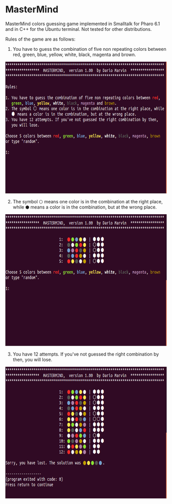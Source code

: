 # MasterMind
MasterMind colors guessing game implemented in Smalltalk for Pharo 6.1 and in C++ for the Ubuntu terminal. Not tested for other distributions.

Rules of the game are as follows:

1. You have to guess the combination of five non repeating colors between red, green, blue, yellow, white, black, magenta and brown.

<p align="center">
  <img width="732" height="410" src="https://github.com/dario-marvin/MasterMind/blob/master/MM1.png">
</p>

2. The symbol ⬡  means one color is in the combination at the right place, while ⬢  means a color is in the combination, but at the wrong place.

<p align="center">
  <img width="732" height="410" src="https://github.com/dario-marvin/MasterMind/blob/master/MM4.png">
</p>

3. You have 12 attempts. If you've not guessed the right combination by then, you will lose.

<p align="center">
  <img width="732" height="410" src="https://github.com/dario-marvin/MasterMind/blob/master/MM5.png">
</p>
